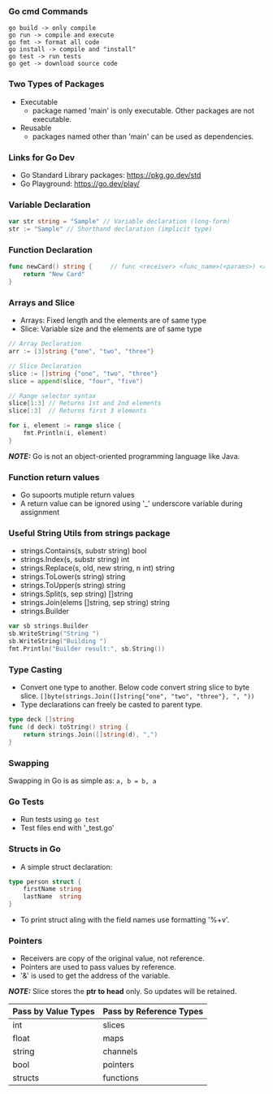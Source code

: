 ### Go cmd Commands
```
go build -> only compile
go run -> compile and execute
go fmt -> format all code
go install -> compile and "install"
go test -> run tests
go get -> download source code 
```

### Two Types of Packages
- Executable 
    - package named 'main' is only executable. Other packages are not executable.
- Reusable
    - packages named other than 'main' can be used as dependencies.

### Links for Go Dev
- Go Standard Library packages: https://pkg.go.dev/std 
- Go Playground: https://go.dev/play/

### Variable Declaration
```go
var str string = "Sample" // Variable declaration (long-form)
str := "Sample" // Shorthand declaration (implicit type)
```

### Function Declaration 
```go
func newCard() string {     // func <receiver> <func_name>(<params>) <return_type> {...}
    return "New Card"
}
```

### Arrays and Slice
- Arrays: Fixed length and the elements are of same type
- Slice: Variable size and the elements are of same type

```go
// Array Declaration
arr := [3]string {"one", "two", "three"}

// Slice Declaration
slice := []string {"one", "two", "three"}
slice = append(slice, "four", "five")

// Range selector syntax
slice[1:3] // Returns 1st and 2nd elements
slice[:3]  // Returns first 3 elements

for i, element := range slice {
    fmt.Println(i, element)
}
```

**_NOTE:_** Go is not an object-oriented programming language like Java.

### Function return values
- Go supoorts mutiple return values
- A return value can be ignored using '_' underscore variable during assignment

### Useful String Utils from strings package
- strings.Contains(s, substr string) bool
- strings.Index(s, substr string) int
- strings.Replace(s, old, new string, n int) string
- strings.ToLower(s string) string
- strings.ToUpper(s string) string
- strings.Split(s, sep string) []string
- strings.Join(elems []string, sep string) string
- strings.Builder
```go
var sb strings.Builder
sb.WriteString("String ")
sb.WriteString("Building ")
fmt.Println("Builder result:", sb.String())
```

### Type Casting
- Convert one type to another. Below code convert string slice to byte slice.
`[]byte(strings.Join([]string{"one", "two", "three"}, ", "))`
- Type declarations can freely be casted to parent type.
```go
type deck []string
func (d deck) toString() string {
	return strings.Join([]string(d), ",")
}
```

### Swapping
Swapping in Go is as simple as:
`a, b = b, a`

### Go Tests
- Run tests using `go test`
- Test files end with '_test.go'

### Structs in Go
- A simple struct declaration:
```go
type person struct {
	firstName string
	lastName  string
}
```
- To print struct aling with the field names use formatting '%+v'.

### Pointers
- Receivers are copy of the original value, not reference.
- Pointers are used to pass values by reference.
- '&' is used to get the address of the variable.

**_NOTE:_** Slice stores the **ptr to head** only. So updates will be retained.

| Pass by Value Types | Pass by Reference Types |
| --- | --- |
| int | slices |
| float | maps | 
| string | channels | 
| bool | pointers | 
| structs | functions | 
